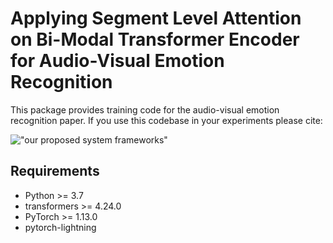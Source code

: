 # Applying Segment Level Attention on Bi-Modal Transformer Encoder for Audio-Visual Emotion Recognition

This package provides training code for the audio-visual emotion recognition paper. If you use this codebase in your experiments please cite: 

!["our proposed system frameworks"](https://github.com/Xuplussss/Applying-Segment-Level-Attention-on-Bi-Modal-Transformer-Encoder-for-Audio-Visual-EmotionRecognition/blob/main/SystemFrameworks.png?raw=true)

## Requirements
- Python >= 3.7
- transformers >= 4.24.0
- PyTorch >= 1.13.0
- pytorch-lightning
